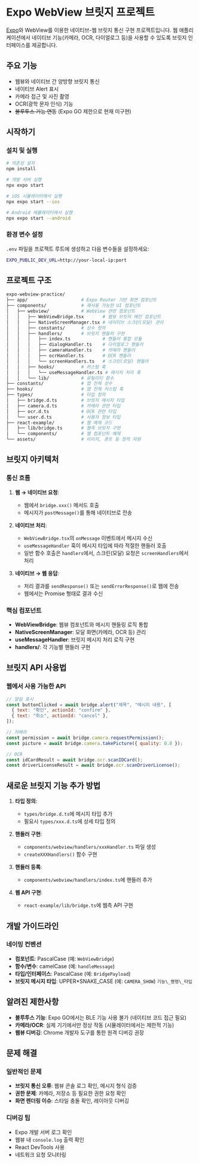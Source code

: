 # Expo WebView 브릿지 프로젝트

[Expo](https://expo.dev)와 WebView를 이용한 네이티브-웹 브릿지 통신 구현 프로젝트입니다. 웹 애플리케이션에서 네이티브 기능(카메라, OCR, 다이얼로그 등)을 사용할 수 있도록 브릿지 인터페이스를 제공합니다.

## 주요 기능

- 웹뷰와 네이티브 간 양방향 브릿지 통신
- 네이티브 Alert 표시
- 카메라 접근 및 사진 촬영
- OCR(광학 문자 인식) 기능
- ~~블루투스 기능 연동~~ (Expo GO 제한으로 현재 미구현)

## 시작하기

### 설치 및 실행

```bash
# 의존성 설치
npm install

# 개발 서버 실행
npx expo start

# iOS 시뮬레이터에서 실행
npx expo start --ios

# Android 에뮬레이터에서 실행
npx expo start --android
```

### 환경 변수 설정

`.env` 파일을 프로젝트 루트에 생성하고 다음 변수들을 설정하세요:

```sh
EXPO_PUBLIC_DEV_URL=http://your-local-ip:port
```

## 프로젝트 구조

```graphql
expo-webview-practice/
├── app/                    # Expo Router 기반 화면 컴포넌트
├── components/             # 재사용 가능한 UI 컴포넌트
│   ├── webview/            # WebView 관련 컴포넌트
│   │   ├── WebViewBridge.tsx       # 웹뷰 브릿지 메인 컴포넌트
│   │   ├── NativeScreenManager.tsx # 네이티브 스크린(모달) 관리
│   │   ├── constants/      # 상수 정의
│   │   ├── handlers/       # 브릿지 핸들러 구현
│   │   │   ├── index.ts            # 핸들러 통합 모듈
│   │   │   ├── dialogHandler.ts    # 다이얼로그 핸들러
│   │   │   ├── cameraHandler.ts    # 카메라 핸들러
│   │   │   ├── ocrHandler.ts       # OCR 핸들러
│   │   │   └── screenHandlers.ts   # 스크린(모달) 핸들러
│   │   ├── hooks/          # 커스텀 훅
│   │   │   └── useMessageHandler.ts # 메시지 처리 훅
│   │   └── lib/            # 유틸리티 함수
├── constants/              # 앱 전체 상수
├── hooks/                  # 앱 전체 커스텀 훅
├── types/                  # 타입 정의
│   ├── bridge.d.ts         # 브릿지 메시지 타입
│   ├── camera.d.ts         # 카메라 관련 타입
│   ├── ocr.d.ts            # OCR 관련 타입
│   └── user.d.ts           # 사용자 정보 타입
├── react-example/          # 웹 예제 코드
│   ├── lib/bridge.ts       # 웹측 브릿지 구현
│   └── components/         # 웹 컴포넌트 예제
└── assets/                 # 이미지, 폰트 등 정적 자원
```

## 브릿지 아키텍처

### 통신 흐름

1. **웹 → 네이티브 요청**:

   - 웹에서 `bridge.xxx()` 메서드 호출
   - 메시지가 `postMessage()`를 통해 네이티브로 전송

2. **네이티브 처리**:

   - `WebViewBridge.tsx`의 `onMessage` 이벤트에서 메시지 수신
   - `useMessageHandler` 훅이 메시지 타입에 따라 적절한 핸들러 호출
   - 일반 함수 호출은 `handlers`에서, 스크린(모달) 요청은 `screenHandlers`에서 처리

3. **네이티브 → 웹 응답**:
   - 처리 결과를 `sendResponse()` 또는 `sendErrorResponse()`로 웹에 전송
   - 웹에서는 Promise 형태로 결과 수신

### 핵심 컴포넌트

- **WebViewBridge**: 웹뷰 컴포넌트와 메시지 핸들링 로직 통합
- **NativeScreenManager**: 모달 화면(카메라, OCR 등) 관리
- **useMessageHandler**: 브릿지 메시지 처리 로직 구현
- **handlers/**: 각 기능별 핸들러 구현

## 브릿지 API 사용법

### 웹에서 사용 가능한 API

```javascript
// 알림 표시
const buttonClicked = await bridge.alert("제목", "메시지 내용", [
  { text: "확인", actionId: "confirm" },
  { text: "취소", actionId: "cancel" },
]);

// 카메라
const permission = await bridge.camera.requestPermission();
const picture = await bridge.camera.takePicture({ quality: 0.8 });

// OCR
const idCardResult = await bridge.ocr.scanIDCard();
const driverLicenseResult = await bridge.ocr.scanDriverLicense();
```

## 새로운 브릿지 기능 추가 방법

1. **타입 정의**:

   - `types/bridge.d.ts`에 메시지 타입 추가
   - 필요시 `types/xxx.d.ts`에 상세 타입 정의

2. **핸들러 구현**:

   - `components/webview/handlers/xxxHandler.ts` 파일 생성
   - `createXXXHandlers()` 함수 구현

3. **핸들러 등록**:

   - `components/webview/handlers/index.ts`에 핸들러 추가

4. **웹 API 구현**:
   - `react-example/lib/bridge.ts`에 웹측 API 구현

## 개발 가이드라인

### 네이밍 컨벤션

- **컴포넌트**: PascalCase (예: `WebViewBridge`)
- **함수/변수**: camelCase (예: `handleMessage`)
- **타입/인터페이스**: PascalCase (예: `BridgePayload`)
- **브릿지 메시지 타입**: UPPER\*SNAKE_CASE (예: `CAMERA_SHOW`) `기능\_명령\_타입`

## 알려진 제한사항

- **블루투스 기능**: Expo GO에서는 BLE 기능 사용 불가 (네이티브 코드 접근 필요)
- **카메라/OCR**: 실제 기기에서만 정상 작동 (시뮬레이터에서는 제한적 기능)
- **웹뷰 디버깅**: Chrome 개발자 도구를 통한 원격 디버깅 권장

## 문제 해결

### 일반적인 문제

- **브릿지 통신 오류**: 웹뷰 콘솔 로그 확인, 메시지 형식 검증
- **권한 문제**: 카메라, 저장소 등 필요한 권한 요청 확인
- **화면 렌더링 이슈**: 스타일 충돌 확인, 레이아웃 디버깅

### 디버깅 팁

- Expo 개발 서버 로그 확인
- 웹뷰 내 `console.log` 출력 확인
- React DevTools 사용
- 네트워크 요청 모니터링
